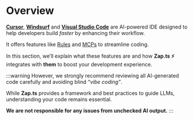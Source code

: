 # Overview

[**Cursor**](https://www.cursor.com/), [**Windsurf**](https://windsurf.com/) and [**Visual Studio Code**](https://code.visualstudio.com/) are AI-powered IDE designed to help developers build *faster* by enhancing their workflow.

It offers features like [Rules](https://docs.cursor.com/context/rules) and [MCPs](https://docs.cursor.com/context/model-context-protocol) to streamline coding.

In this section, we’ll explain what these features are and how **Zap.ts ⚡️** integrates with **them** to boost your development experience.

:::warning
However, we strongly recommend reviewing all AI-generated code carefully and avoiding blind _“vibe coding”_.

While **Zap.ts** provides a framework and best practices to guide LLMs, understanding your code remains essential.

**We are not responsible for any issues from unchecked AI output.**
:::

